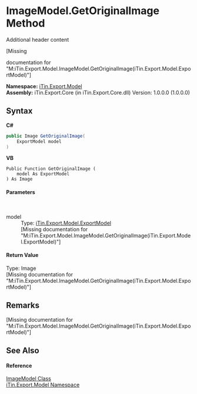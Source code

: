 # ImageModel.GetOriginalImage Method 
Additional header content 

\[Missing <summary> documentation for "M:iTin.Export.Model.ImageModel.GetOriginalImage(iTin.Export.Model.ExportModel)"\]

**Namespace:**&nbsp;<a href="ef57ffcc-e95e-b212-5a46-9aa6f5a3511f">iTin.Export.Model</a><br />**Assembly:**&nbsp;iTin.Export.Core (in iTin.Export.Core.dll) Version: 1.0.0.0 (1.0.0.0)

## Syntax

**C#**<br />
``` C#
public Image GetOriginalImage(
	ExportModel model
)
```

**VB**<br />
``` VB
Public Function GetOriginalImage ( 
	model As ExportModel
) As Image
```


#### Parameters
&nbsp;<dl><dt>model</dt><dd>Type: <a href="ff3f8d5d-9bb7-2235-58c5-0d8358e85c80">iTin.Export.Model.ExportModel</a><br />\[Missing <param name="model"/> documentation for "M:iTin.Export.Model.ImageModel.GetOriginalImage(iTin.Export.Model.ExportModel)"\]</dd></dl>

#### Return Value
Type: Image<br />\[Missing <returns> documentation for "M:iTin.Export.Model.ImageModel.GetOriginalImage(iTin.Export.Model.ExportModel)"\]

## Remarks
\[Missing <remarks> documentation for "M:iTin.Export.Model.ImageModel.GetOriginalImage(iTin.Export.Model.ExportModel)"\]

## See Also


#### Reference
<a href="137d2f5b-d37d-72be-e7a0-12bcf0b26444">ImageModel Class</a><br /><a href="ef57ffcc-e95e-b212-5a46-9aa6f5a3511f">iTin.Export.Model Namespace</a><br />